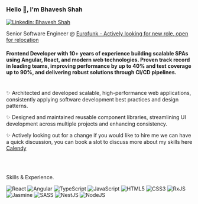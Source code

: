 
### Hello 👋, I'm Bhavesh Shah
[![Linkedin: Bhavesh Shah](https://img.shields.io/badge/-Bhavesh_Shah-blue?style=flat-square&logo=Linkedin&logoColor=white&link=https://www.linkedin.com/in/bhaveshshah88/)](https://www.linkedin.com/in/bhaveshshah88/)

<p>Senior Software Engineer @ <a href="https://tripactions.com/">Eurofunk - Actively looking for new role, open for relocation</a></p>

#### Frontend Developer with 10+ years of experience building scalable SPAs using Angular, React, and modern web technologies. Proven track record in leading teams, improving performance by up to 40% and test coverage up to 90%, and delivering robust solutions through CI/CD pipelines.

#

✨ Architected and developed scalable, high-performance web applications, consistently applying software development best practices and design patterns.

✨ Designed and maintained reusable component libraries, streamlining UI development across multiple projects and enhancing consistency.

✨ Actively looking out for a change if you would like to hire me we can have a quick discussion, you can book a slot to discuss more about my skills here <a href="https://calendly.com/bhaveshshah88/30min" target="_blank"> Calendy </a>

<br/><br/>

Skills & Experience.

![React](https://img.shields.io/badge/react-%2320232a.svg?style=for-the-badge&logo=react&logoColor=61DAFB)
![Angular](https://img.shields.io/badge/angular-%23DD0031.svg?style=for-the-badge&logo=angular&logoColor=white)
![TypeScript](https://img.shields.io/badge/typescript-%23007ACC.svg?style=for-the-badge&logo=typescript&logoColor=white)
![JavaScript](https://img.shields.io/badge/javascript-%23323330.svg?style=for-the-badge&logo=javascript&logoColor=%23F7DF1E)
![HTML5](https://img.shields.io/badge/html5-%23E34F26.svg?style=for-the-badge&logo=html5&logoColor=white)
![CSS3](https://img.shields.io/badge/css3-%231572B6.svg?style=for-the-badge&logo=css3&logoColor=white)
![RxJS](https://img.shields.io/badge/rxjs-%23B7178C.svg?style=for-the-badge&logo=reactivex&logoColor=white)
![Jasmine](https://img.shields.io/badge/jasmine-%238A4182.svg?style=for-the-badge&logo=jasmine&logoColor=white)
![SASS](https://img.shields.io/badge/SASS-hotpink.svg?style=for-the-badge&logo=SASS&logoColor=white)
![NestJS](https://img.shields.io/badge/nestjs-%23E0234E.svg?style=for-the-badge&logo=nestjs&logoColor=white)
![NodeJS](https://img.shields.io/badge/node.js-6DA55F?style=for-the-badge&logo=node.js&logoColor=white)
